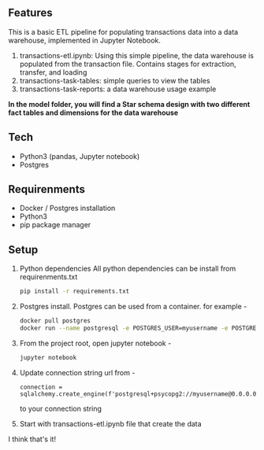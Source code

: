 ## Features
This is a basic ETL pipeline for populating transactions data into a data warehouse, implemented in Jupyter Notebook.
1. transactions-etl.ipynb:
    Using this simple pipeline, the data warehouse is populated from the transaction file. Contains stages for extraction, transfer, and loading
1. transactions-task-tables: simple queries to view the tables 
1. transactions-task-reports: a data warehouse usage example

 __In the model folder, you will find a Star schema design with two different fact tables and dimensions for the data warehouse__

## Tech
- Python3 (pandas, Jupyter notebook)
- Postgres

## Requirenments
- Docker / Postgres installation
- Python3
- pip package manager

## Setup
1. Python dependencies
All python dependencies can be install from requirenments.txt
    ```sh
    pip install -r requirements.txt
    ```

1. Postgres install. 
Postgres can be used from a container. for example - 
    ```sh
    docker pull postgres
    docker run --name postgresql -e POSTGRES_USER=myusername -e POSTGRES_PASSWORD=mypassword -p 5432:5432 -v /data:/var/lib/postgresql/data -d postgres
    ```
1. From the project root, open jupyter notebook - 
    ```sh
    jupyter notebook
    ```

1. Update connection string url from - 

    ```
    connection = sqlalchemy.create_engine(f'postgresql+psycopg2://myusername@0.0.0.0:5432/postgres')
    ```

    to your connection string 
1. Start with transactions-etl.ipynb file that create the data

I think that's it!
